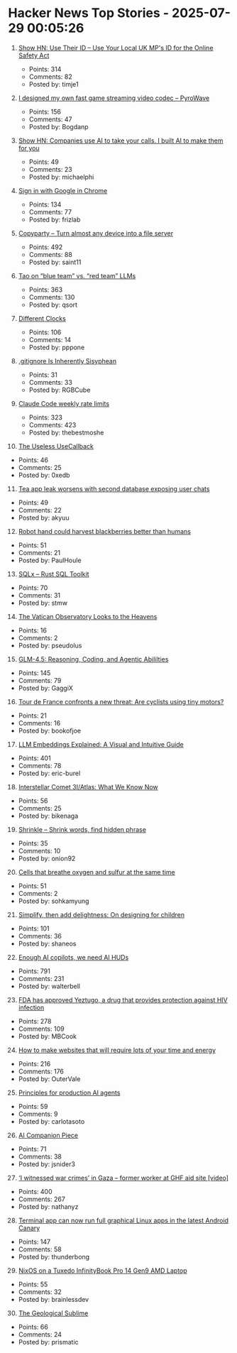 # Hacker News Top Stories - 2025-07-29 00:05:26

1. [Show HN: Use Their ID – Use Your Local UK MP's ID for the Online Safety Act](https://use-their-id.com/)
   - Points: 314
   - Comments: 82
   - Posted by: timje1

2. [I designed my own fast game streaming video codec – PyroWave](https://themaister.net/blog/2025/06/16/i-designed-my-own-ridiculously-fast-game-streaming-video-codec-pyrowave/)
   - Points: 156
   - Comments: 47
   - Posted by: Bogdanp

3. [Show HN: Companies use AI to take your calls. I built AI to make them for you](https://www.pipervoice.com/)
   - Points: 49
   - Comments: 23
   - Posted by: michaelphi

4. [Sign in with Google in Chrome](https://underpassapp.com/news/2025/7/5.html)
   - Points: 134
   - Comments: 77
   - Posted by: frizlab

5. [Copyparty – Turn almost any device into a file server](https://github.com/9001/copyparty)
   - Points: 492
   - Comments: 88
   - Posted by: saint11

6. [Tao on “blue team” vs. “red team” LLMs](https://mathstodon.xyz/@tao/114915604830689046)
   - Points: 363
   - Comments: 130
   - Posted by: qsort

7. [Different Clocks](https://ianto-cannon.github.io/clock.html)
   - Points: 106
   - Comments: 14
   - Posted by: pppone

8. [.gitignore Is Inherently Sisyphean](https://rgbcu.be/blog/gitignore/)
   - Points: 31
   - Comments: 33
   - Posted by: RGBCube

9. [Claude Code weekly rate limits](undefined)
   - Points: 323
   - Comments: 423
   - Posted by: thebestmoshe

10. [The Useless UseCallback](https://tkdodo.eu/blog/the-useless-use-callback)
   - Points: 46
   - Comments: 25
   - Posted by: 0xedb

11. [Tea app leak worsens with second database exposing user chats](https://www.bleepingcomputer.com/news/security/tea-app-leak-worsens-with-second-database-exposing-user-chats/)
   - Points: 49
   - Comments: 22
   - Posted by: akyuu

12. [Robot hand could harvest blackberries better than humans](https://news.uark.edu/articles/79750/robot-hand-could-harvest-blackberries-better-than-humans)
   - Points: 51
   - Comments: 21
   - Posted by: PaulHoule

13. [SQLx – Rust SQL Toolkit](https://github.com/launchbadge/sqlx)
   - Points: 70
   - Comments: 31
   - Posted by: stmw

14. [The Vatican Observatory Looks to the Heavens](https://www.newyorker.com/magazine/2025/08/04/the-vatican-observatory-looks-to-the-heavens)
   - Points: 16
   - Comments: 2
   - Posted by: pseudolus

15. [GLM-4.5: Reasoning, Coding, and Agentic Abililties](https://z.ai/blog/glm-4.5)
   - Points: 145
   - Comments: 79
   - Posted by: GaggiX

16. [Tour de France confronts a new threat: Are cyclists using tiny motors?](https://www.washingtonpost.com/world/2025/07/25/tour-france-bikes-hidden-motors/)
   - Points: 21
   - Comments: 16
   - Posted by: bookofjoe

17. [LLM Embeddings Explained: A Visual and Intuitive Guide](https://huggingface.co/spaces/hesamation/primer-llm-embedding)
   - Points: 401
   - Comments: 78
   - Posted by: eric-burel

18. [Interstellar Comet 3I/Atlas: What We Know Now](https://skyandtelescope.org/astronomy-news/interstellar-comet-3i-atlas-what-we-know-now/)
   - Points: 56
   - Comments: 25
   - Posted by: bikenaga

19. [Shrinkle – Shrink words, find hidden phrase](https://www.shrinkle.org/)
   - Points: 35
   - Comments: 10
   - Posted by: onion92

20. [Cells that breathe oxygen and sulfur at the same time](https://www.quantamagazine.org/the-cells-that-breathe-two-ways-20250723/)
   - Points: 51
   - Comments: 2
   - Posted by: sohkamyung

21. [Simplify, then add delightness: On designing for children](https://shaneosullivan.wordpress.com/2025/07/28/on-designing-for-children/)
   - Points: 101
   - Comments: 36
   - Posted by: shaneos

22. [Enough AI copilots, we need AI HUDs](https://www.geoffreylitt.com/2025/07/27/enough-ai-copilots-we-need-ai-huds)
   - Points: 791
   - Comments: 231
   - Posted by: walterbell

23. [FDA has approved Yeztugo, a drug that provides protection against HIV infection](https://newatlas.com/infectious-diseases/hiv-prevention-fda-lenacapavir/)
   - Points: 278
   - Comments: 109
   - Posted by: MBCook

24. [How to make websites that will require lots of your time and energy](https://blog.jim-nielsen.com/2025/how-to-make-websites-that-require-lots-of-time-and-energy/)
   - Points: 216
   - Comments: 176
   - Posted by: OuterVale

25. [Principles for production AI agents](https://www.app.build/blog/six-principles-production-ai-agents)
   - Points: 59
   - Comments: 9
   - Posted by: carlotasoto

26. [AI Companion Piece](https://thezvi.substack.com/p/ai-companion-piece)
   - Points: 71
   - Comments: 38
   - Posted by: jsnider3

27. [‘I witnessed war crimes’ in Gaza – former worker at GHF aid site [video]](https://www.bbc.com/news/videos/cy8k8045nx9o)
   - Points: 400
   - Comments: 267
   - Posted by: nathanyz

28. [Terminal app can now run full graphical Linux apps in the latest Android Canary](https://www.androidauthority.com/linux-terminal-graphical-apps-3580905/)
   - Points: 147
   - Comments: 58
   - Posted by: thunderbong

29. [NixOS on a Tuxedo InfinityBook Pro 14 Gen9 AMD Laptop](https://fnune.com/hardware/2025/07/20/nixos-on-a-tuxedo-infinitybook-pro-14-gen9-amd/)
   - Points: 55
   - Comments: 32
   - Posted by: brainlessdev

30. [The Geological Sublime](https://harpers.org/archive/2025/07/the-geological-sublime-lewis-hyde-deep-time/)
   - Points: 66
   - Comments: 24
   - Posted by: prismatic

